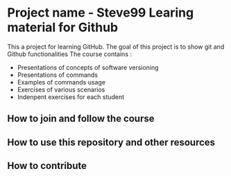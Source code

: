 # Project name - Steve99 Learing material for  Github
This a project for learning GitHub.
The goal of this project is to show git and Github functionalities
The course contains :

- Presentations of concepts of software versioning
- Presentations of commands
- Examples of commands usage
- Exercises of various scenarios
- Indenpent exercises for each student

## How to join and follow the course 

## How to use this repository and other resources

## How to contribute
